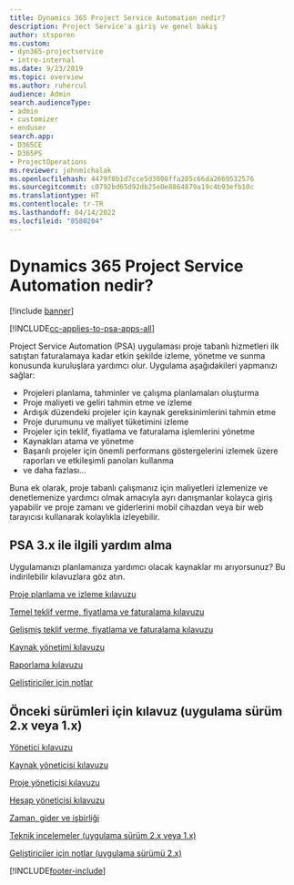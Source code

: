 ```yaml
---
title: Dynamics 365 Project Service Automation nedir?
description: Project Service'a giriş ve genel bakış
author: stsporen
ms.custom:
- dyn365-projectservice
- intro-internal
ms.date: 9/23/2019
ms.topic: overview
ms.author: ruhercul
audience: Admin
search.audienceType:
- admin
- customizer
- enduser
search.app:
- D365CE
- D365PS
- ProjectOperations
ms.reviewer: johnmichalak
ms.openlocfilehash: 4479f8b1d7cce5d3008ffa285c66da2669532576
ms.sourcegitcommit: c0792bd65d92db25e0e8864879a19c4b93efb10c
ms.translationtype: HT
ms.contentlocale: tr-TR
ms.lasthandoff: 04/14/2022
ms.locfileid: "8580204"
---
```

# <a name="what-is-dynamics-365-project-service-automation"></a>Dynamics 365 Project Service Automation nedir?

[!include [banner](../includes/psa-now-project-operations.md)]

[!INCLUDE[cc-applies-to-psa-apps-all](../includes/cc-applies-to-psa-apps-all.md)]

Project Service Automation (PSA) uygulaması proje tabanlı hizmetleri ilk satıştan faturalamaya kadar etkin şekilde izleme, yönetme ve sunma konusunda kuruluşlara yardımcı olur. Uygulama aşağıdakileri yapmanızı sağlar:

- Projeleri planlama, tahminler ve çalışma planlamaları oluşturma
- Proje maliyeti ve geliri tahmin etme ve izleme
- Ardışık düzendeki projeler için kaynak gereksinimlerini tahmin etme
- Proje durumunu ve maliyet tüketimini izleme
- Projeler için teklif, fiyatlama ve faturalama işlemlerini yönetme
- Kaynakları atama ve yönetme
- Başarılı projeler için önemli performans göstergelerini izlemek üzere raporları ve etkileşimli panoları kullanma
- ve daha fazlası...

Buna ek olarak, proje tabanlı çalışmanız için maliyetleri izlemenize ve denetlemenize yardımcı olmak amacıyla ayrı danışmanlar kolayca giriş yapabilir ve proje zamanı ve giderlerini mobil cihazdan veya bir web tarayıcısı kullanarak kolaylıkla izleyebilir.

## <a name="get-help-with-psa-version-3x"></a>PSA 3.x ile ilgili yardım alma
Uygulamanızı planlamanıza yardımcı olacak kaynaklar mı arıyorsunuz? Bu indirilebilir kılavuzlara göz atın.

 [Proje planlama ve izleme kılavuzu](../psa/implementation-guides/project-planning-tracking.md)

 [Temel teklif verme, fiyatlama ve faturalama kılavuzu](../psa/implementation-guides/begin-quoting-pricing-billing.md)

 [Gelişmiş teklif verme, fiyatlama ve faturalama kılavuzu](../psa/implementation-guides/adv-quoting-pricing-billing.md)

 [Kaynak yönetimi kılavuzu](../psa/implementation-guides/resource-management-guide.md)

 [Raporlama kılavuzu](../psa/implementation-guides/reporting-guide.md)

 [Geliştiriciler için notlar](../psa/developer-guides/overview-dev-notes-v3.x.md)

## <a name="guidance-for-earlier-versions-app-version-2x-or-1x"></a>Önceki sürümleri için kılavuz (uygulama sürüm 2.x veya 1.x)
 [Yönetici kılavuzu](../psa/admin-guide.md)

 [Kaynak yöneticisi kılavuzu](../psa/resource-manager-guide.md)

 [Proje yöneticisi kılavuzu](../psa/project-manager-guide.md)

 [Hesap yöneticisi kılavuzu](../psa/account-manager-guide.md)

 [Zaman, gider ve işbirliği](../psa/time-expense-collaboration-guide.md)

 [Teknik incelemeler (uygulama sürüm 2.x veya 1.x)](../psa/white-papers.md)

 [Geliştiriciler için notlar (uygulama sürümü 2.x)](../psa/developer-guides/add-custom-qoi-forms-v2.x.md)



[!INCLUDE[footer-include](../includes/footer-banner.md)]
